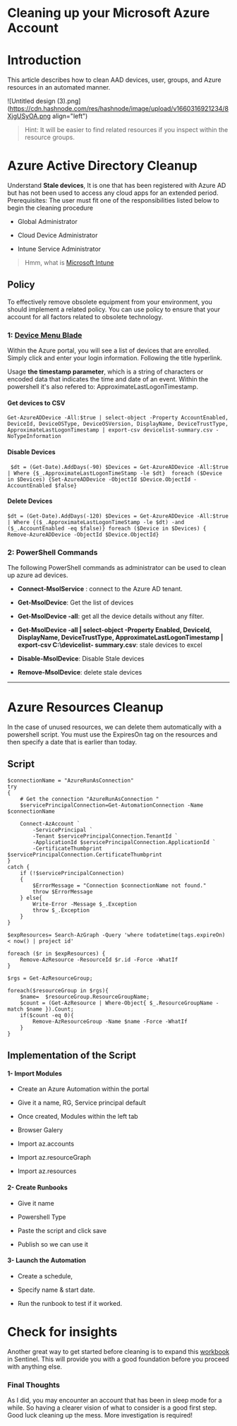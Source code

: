 # Cleaning up your Microsoft Azure Account

# Introduction

This article describes how to clean AAD devices, user, groups, and Azure resources in an automated manner.

![Untitled design (3).png](https://cdn.hashnode.com/res/hashnode/image/upload/v1660316921234/8XjgUSyOA.png align="left")

> Hint: It will be easier to find related resources if you inspect within the resource groups.

# Azure Active Directory Cleanup

Understand **Stale devices**, It is one that has been registered with Azure AD but has not been used to access any cloud apps for an extended period. Prerequisites: The user must fit one of the responsibilities listed below to begin the cleaning procedure

*   Global Administrator
    
*   Cloud Device Administrator
    
*   Intune Service Administrator
    

> Hmm, what is [Microsoft Intune](https://blog.yahya-abulhaj.dev/microsoft-intune-control-over-your-devices)

## Policy

To effectively remove obsolete equipment from your environment, you should implement a related policy. You can use policy to ensure that your account for all factors related to obsolete technology.

### 1: [Device Menu Blade](https://portal.azure.com/#blade/Microsoft_AAD_IAM/DevicesMenuBlade/Devices)

Within the Azure portal, you will see a list of devices that are enrolled. Simply click and enter your login information. Following the title hyperlink.

Usage **the timestamp parameter**, which is a string of characters or encoded data that indicates the time and date of an event. Within the powershell it's also refered to: ApproximateLastLogonTimestamp.

#### Get devices to CSV

```plaintext
Get-AzureADDevice -All:$true | select-object -Property AccountEnabled, DeviceId, DeviceOSType, DeviceOSVersion, DisplayName, DeviceTrustType, ApproximateLastLogonTimestamp | export-csv devicelist-summary.csv -NoTypeInformation
```

#### Disable Devices

```plaintext
 $dt = (Get-Date).AddDays(-90) $Devices = Get-AzureADDevice -All:$true | Where {$_.ApproximateLastLogonTimeStamp -le $dt}  foreach ($Device in $Devices) {Set-AzureADDevice -ObjectId $Device.ObjectId -AccountEnabled $false}
```

#### Delete Devices

```plaintext
$dt = (Get-Date).AddDays(-120) $Devices = Get-AzureADDevice -All:$true | Where {($_.ApproximateLastLogonTimeStamp -le $dt) -and ($_.AccountEnabled -eq $false)} foreach ($Device in $Devices) { Remove-AzureADDevice -ObjectId $Device.ObjectId}
```

### 2: PowerShell Commands

The following PowerShell commands as administrator can be used to clean up azure ad devices.

*   **Connect-MsolService** : connect to the Azure AD tenant.
    
*   **Get-MsolDevice**: Get the list of devices
    
*   **Get-MsolDevice -all**: get all the device details without any filter.
    
*   **Get-MsolDevice -all | select-object -Property Enabled, DeviceId, DisplayName, DeviceTrustType, ApproximateLastLogonTimestamp | export-csv C:\\devicelist- summary.csv**: stale devices to excel
    
*   **Disable-MsolDevice**: Disable Stale devices
    
*   **Remove-MsolDevice**: delete stale devices
    

* * *

# Azure Resources Cleanup

In the case of unused resources, we can delete them automatically with a powershell script. You must use the ExpiresOn tag on the resources and then specify a date that is earlier than today.

## Script

```plaintext
$connectionName = "AzureRunAsConnection"
try
{
    # Get the connection "AzureRunAsConnection "
    $servicePrincipalConnection=Get-AutomationConnection -Name $connectionName         

    Connect-AzAccount `
        -ServicePrincipal `
        -Tenant $servicePrincipalConnection.TenantId `
        -ApplicationId $servicePrincipalConnection.ApplicationId `
        -CertificateThumbprint $servicePrincipalConnection.CertificateThumbprint 
}
catch {
    if (!$servicePrincipalConnection)
    {
        $ErrorMessage = "Connection $connectionName not found."
        throw $ErrorMessage
    } else{
        Write-Error -Message $_.Exception
        throw $_.Exception
    }
}

$expResources= Search-AzGraph -Query 'where todatetime(tags.expireOn) < now() | project id'

foreach ($r in $expResources) {
    Remove-AzResource -ResourceId $r.id -Force -WhatIf
}

$rgs = Get-AzResourceGroup;

foreach($resourceGroup in $rgs){
    $name=  $resourceGroup.ResourceGroupName;
    $count = (Get-AzResource | Where-Object{ $_.ResourceGroupName -match $name }).Count;
    if($count -eq 0){
        Remove-AzResourceGroup -Name $name -Force -WhatIf
    }
}
```

## Implementation of the Script

#### 1- Import Modules

*   Create an Azure Automation within the portal
    
*   Give it a name, RG, Service principal default
    
*   Once created, Modules within the left tab
    
*   Browser Galery
    
*   Import az.accounts
    
*   Import az.resourceGraph
    
*   Import az.resources
    

#### 2- Create Runbooks

*   Give it name
    
*   Powershell Type
    
*   Paste the script and click save
    
*   Publish so we can use it
    

#### 3- Launch the Automation

*   Create a schedule,
    
*   Specify name & start date.
    
*   Run the runbook to test if it worked.
    

# Check for insights

Another great way to get started before cleaning is to expand this [workbook](https://sentinel.yahya-abulhaj.dev/assets/workbooks/MyCustomReports/Cleanupinsights.json) in Sentinel. This will provide you with a good foundation before you proceed with anything else.

### Final Thoughts

As I did, you may encounter an account that has been in sleep mode for a while. So having a clearer vision of what to consider is a good first step. Good luck cleaning up the mess. More investigation is required!